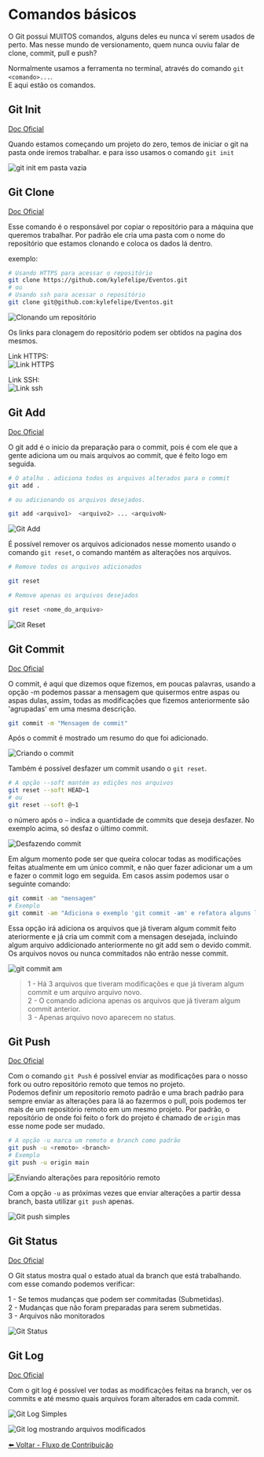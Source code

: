 # Comandos básicos

O Git possui MUITOS comandos, alguns deles eu nunca ví serem usados de perto. Mas nesse mundo de versionamento, quem nunca ouviu falar de clone, commit, pull e push?

Normalmente usamos a ferramenta no terminal, através do comando `git <comando>...`.  
E aqui estão os comandos.

## Git Init

[Doc Oficial](https://git-scm.com/docs/git-init/pt_BR)

Quando estamos começando um projeto do zero, temos de iniciar o git na pasta onde iremos trabalhar. e para isso usamos o comando `git init`

![git init em pasta vazia](./images/git_init.png)

## Git Clone

[Doc Oficial](https://git-scm.com/docs/git-clone/pt_BR)

Esse comando é o responsável por copiar o repositório para a máquina que queremos trabalhar. Por padrão ele cria uma pasta com o nome do repositório que estamos clonando e coloca os dados lá dentro.

exemplo:

```bash
# Usando HTTPS para acessar o repositório
git clone https://github.com/kylefelipe/Eventos.git
# ou
# Usando ssh para acessar o repositório
git clone git@github.com:kylefelipe/Eventos.git
```

![Clonando um repositório](./images/git_clone_0001.png)

Os links para clonagem do repositório podem ser obtidos na pagina dos mesmos.

Link HTTPS:  
![Link HTTPS](./images/link_https.png)  

Link SSH:  
![Link ssh](./images/link_ssh.png)

## Git Add

[Doc Oficial](https://git-scm.com/docs/git-add/pt_BR)

O git add é o inicio da preparação para o commit, pois é com ele que a gente adiciona um ou mais arquivos ao commit, que é feito logo em seguida.

```bash
# O atalho . adiciona todos os arquivos alterados para o commit
git add .

# ou adicionando os arquivos desejados.

git add <arquivo1>  <arquivo2> ... <arquivoN>

```

![Git Add](./images/git_add.png)

É possível remover os arquivos adicionados nesse momento usando o comando `git reset`, o comando mantém as alterações nos arquivos.

```bash
# Remove todos os arquivos adicionados

git reset

# Remove apenas os arquivos desejados

git reset <nome_do_arquivo>

```

![Git Reset](./images/git_reset.png)

## Git Commit

[Doc Oficial](https://git-scm.com/docs/git-commit/pt_BR)

O commit, é aqui que dizemos oque fizemos, em poucas palavras, usando a opção -m podemos passar a mensagem que quisermos entre aspas ou aspas dulas, assim, todas as modificações que fizemos anteriormente são 'agrupadas' em uma mesma descrição.

```bash
git commit -m "Mensagem de commit"

```

Após o commit é mostrado um resumo do que foi adicionado.

![Criando o commit](./images/git_commit.png)

Também é possível desfazer um commit usando o `git reset`.

```bash
# A opção --soft mantém as edições nos arquivos
git reset --soft HEAD~1
# ou 
git reset --soft @~1
```

o número após o `~` indica a quantidade de commits que deseja desfazer. No exemplo acima, só desfaz o último commit.

![Desfazendo commit](images/git_reset_soft.png)

Em algum momento pode ser que queira colocar todas as modificações feitas atualmente em um único commit, e não quer fazer adicionar um a um e fazer o commit logo em seguida. Em casos assim podemos usar o seguinte comando:

```bash
git commit -am "mensagem"
# Exemplo
git commit -am "Adiciona o exemplo 'git commit -am' e refatora alguns links"
```

Essa opção irá adiciona os arquivos que já tiveram algum commit feito ateriormente e já cria um commit com a mensagen desejada, incluindo algum arquivo addicionado anteriormente no git add sem o devido commit.  
Os arquivos novos ou nunca commitados não entrão nesse commit.

![git commit am](./images/git_commit_am.png)

>1 - Há 3 arquivos que tiveram modificações e que já tiveram algum commit e um arquivo arquivo novo.  
>2 - O comando adiciona apenas os arquivos que já tiveram algum commit anterior.  
>3 - Apenas arquivo novo aparecem no status.

## Git Push

[Doc Oficial](https://git-scm.com/docs/git-push/pt_BR)

Com o comando `git Push` é possível enviar as modificações para o nosso fork ou outro repositório remoto que temos no projeto.  
Podemos definir um repositorio remoto padrão e uma brach padrão para sempre enviar as alterações para lá ao fazermos o pull, pois podemos ter mais de um repositório remoto em um mesmo projeto. Por padrão, o repositório de onde foi feito o fork do projeto é chamado de `origin` mas esse nome pode ser mudado.

```bash
# A opção -u marca um remoto e branch como padrão
git push -u <remoto> <branch>
# Exemplo
git push -u origin main
```

![Enviando alterações para repositório remoto](./images/git_push.png)

Com a opção `-u` as próximas vezes que enviar alterações a partir dessa branch, basta utilizar `git push` apenas.

![Git push simples](./images/git_push_simpes.png)

## Git Status

[Doc Oficial](https://git-scm.com/docs/git-status/pt_BR)

O Git status mostra qual o estado atual da branch que está trabalhando.  
com esse comando podemos verificar:

1 - Se temos mudanças que podem ser commitadas (Submetidas).  
2 - Mudanças que não foram preparadas para serem submetidas.  
3 - Arquivos não monitorados

![Git Status](./images/git_status.png)

## Git Log

[Doc Oficial](https://git-scm.com/docs/git-log/pt_BR)

Com o git log é possível ver todas as modificações feitas na branch, ver os commits e até mesmo quais arquivos foram alterados em cada commit.

![Git Log Simples](./images/git_log_simples.png)

![Git log mostrando arquivos modificados](./images/git_log_name_only.png)

[⬅️ Voltar - Fluxo de Contribuição](./Fluxo_de_contribuicao.md)
